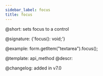 ```yaml
---
sidebar_label: focus
title: focus
---          
```


@short: sets focus to a control

@signature: {'focus(): void;'}





@example:
form.getItem("textarea").focus();


@template: api_method
@descr:

@changelog: added in v7.0
